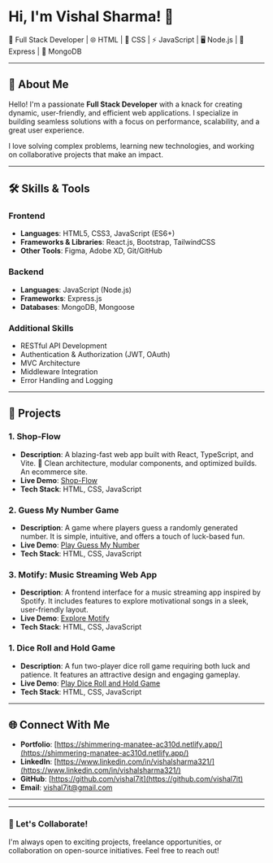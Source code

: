 # Hi, I'm Vishal Sharma! 👋

🚀 Full Stack Developer | 🌐 HTML | 🎨 CSS | ⚡ JavaScript | 🖥️ Node.js | 🔧 Express | 💾 MongoDB

---

## 🌟 About Me

Hello! I'm a passionate **Full Stack Developer** with a knack for creating dynamic, user-friendly, and efficient web applications. I specialize in building seamless solutions with a focus on performance, scalability, and a great user experience.

I love solving complex problems, learning new technologies, and working on collaborative projects that make an impact.

---

## 🛠️ Skills & Tools

### Frontend
- **Languages**: HTML5, CSS3, JavaScript (ES6+)
- **Frameworks & Libraries**: React.js, Bootstrap, TailwindCSS
- **Other Tools**: Figma, Adobe XD, Git/GitHub

### Backend
- **Languages**: JavaScript (Node.js)
- **Frameworks**: Express.js
- **Databases**: MongoDB, Mongoose

### Additional Skills
- RESTful API Development
- Authentication & Authorization (JWT, OAuth)
- MVC Architecture
- Middleware Integration
- Error Handling and Logging

---

## 🔨 Projects

### 1. **Shop-Flow**
- **Description**: A blazing-fast web app built with React, TypeScript, and Vite. 🚀 Clean architecture, modular components, and optimized builds. An ecommerce site.
- **Live Demo**: [Shop-Flow]([https://dice-roll-mini-game.netlify.app/](https://cerulean-raindrop-ec69fb.netlify.app/))
- **Tech Stack**: HTML, CSS, JavaScript

### 2. **Guess My Number Game**
- **Description**: A game where players guess a randomly generated number. It is simple, intuitive, and offers a touch of luck-based fun.
- **Live Demo**: [Play Guess My Number](https://guess-my-number-game-mini.netlify.app/)
- **Tech Stack**: HTML, CSS, JavaScript

### 3. **Motify: Music Streaming Web App**
- **Description**: A frontend interface for a music streaming app inspired by Spotify. It includes features to explore motivational songs in a sleek, user-friendly layout.
- **Live Demo**: [Explore Motify](https://strong-puffpuff-919c4d.netlify.app/)
- **Tech Stack**: HTML, CSS, JavaScript

### 1. **Dice Roll and Hold Game**
- **Description**: A fun two-player dice roll game requiring both luck and patience. It features an attractive design and engaging gameplay.
- **Live Demo**: [Play Dice Roll and Hold Game](https://dice-roll-mini-game.netlify.app/)
- **Tech Stack**: HTML, CSS, JavaScript
---

## 🌐 Connect With Me

- **Portfolio**: [https://shimmering-manatee-ac310d.netlify.app/](https://shimmering-manatee-ac310d.netlify.app/)
- **LinkedIn**: [https://www.linkedin.com/in/vishalsharma321/](https://www.linkedin.com/in/vishalsharma321/)
- **GitHub**: [https://github.com/vishal7it](https://github.com/vishal7it)
- **Email**: [vishal7it@gmail.com](mailto:vishal7it@gmail.com)

---



---

### 🎯 Let's Collaborate!

I'm always open to exciting projects, freelance opportunities, or collaboration on open-source initiatives. Feel free to reach out!
